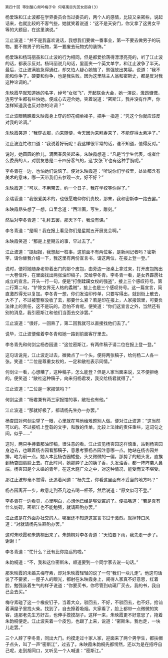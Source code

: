     第四十回 等到酸心频吟梅子令 何堪寓目先苦女郎身(3) 

   杨爱珠和江止波都在学界委员会当过委员的，两个人的感情，比较又亲密些，说起话来，也就比较的不客气些，她就笑着说道：“这不是天安门，你又拿了这男女平等的大题目，在这里演说。”

   江止波道：“并不是我喜欢说话，我想我们要做一番事业，第一不要去做男子的玩物。要不做男子的玩物，第一要废去玩物式的装饰。”

   杨爱珠和杨玛丽虽和江止波的行为相同，但是都爱拾落得漂漂亮亮的，听了江止波的话，都表示反对。杨玛丽说几句话，里面夹一个英文单字，和江止波争了半天。最后，江止波满脸急得通红，却又怕人疑心她恼了，勉强放出笑容。说道：“我不能和你争了。硬要和你争，也是我失败。因为这里除主人翁和密斯史，都是反对我这种论调的。”

   朱映霞早就知道她的名字，绰号“女张飞”，开起联合大会，她一演说，激昂慷慨，连男学生都有些怕她。便成心去迎合她，笑着说道：“密斯江，我并没有作声，你怎样知道我也反对你的论调？”

   江止波眼睛瞧着朱映霞身上穿的印花绸单褂子，把手一指道：“凭这个你就应该反对我的论调。”

   朱映霞笑道：“我穿衣服，向来随便，今天因为来拜寿来了，不能穿得太素净了。”

   江止波连忙改口道：“我说着好玩呢！我这样很平常的话，谁不知道，值得反对。”

   说时，她圆圆的脸儿，满面春风笑起来。朱映霞想道：“凡是当学生代表，或者什么委员的人，对朋友总是二十四分客气的，这‘女张飞’也有这种手腕呢。”

   李冬青在一边，也怕她们说恼了。便对朱映霞道：“听说你们学校里，处处都含有美术的意味，哪一天带我们去参观一次，好不好？”

   朱映霞道：“可以，不用带去，约一个日子，我在学校等你得了。”

   余瑞香道：“我很爱美术的，也很愿瞻仰你们贵校，那末，我和密斯李一路去罢。”

   朱映霞昂头想了一想，口里念道：“西洋画，写生，雕刻。”

   然后对李冬青道：“礼拜五罢，那天下午，我没有课。”

   李冬青道：“是啊！我在报上看见你们是星期五开展览会啊。”

   朱映霞笑道：“那是上星期五的事，早过去了。”

   江止波道：“提起报，我想起一桩事，这前面不有两位客，是新闻记者吗？密斯李，请你替我介绍一下，我这里有两份宣言书，请这两位，在报上登一登。”

   说时，便将她随身老带着出门的那个皮包，由旁边一张桌上拿过来，打开皮包掏出一大卷信件，在里面找出两张油印稿子，交给李冬青。李冬青一看，是女界霹雳社成立的宣言。开头一行一句，便是“打倒蹂躏女权的强盗”，接上三个感叹符号。第二行第二句，“铲除女界无人格的蟊贼”，接上也是三个感叹符号。这一篇宣言，简直激烈得无以复加。李冬青一想，你们发油印传单，只要写得出，就到街上散去，大不了，不过被警察没收了去，那要什么紧？若是印在报上，人家报馆里，可要负法律上的责任，这不是玩的。恐怕不肯呢。便笑道：“你们这宣言之外，当然还有别的消息，我引密斯江和他们当面去交涉罢。”

   江止波道：“很好，一回熟了，第二回我就可以直接找他们去了。”

   说毕，江止波便催着李冬青和她一路到前面客厅里去。

   李冬青先和何剑尘杨杏园道：“这位密斯江，有两件稿子请二位在报上登一登。”

   这句话说完，江止波走过去，微微点了一个头，便将两张稿子，给何杨二人各一张。笑道：“二位是尊重女权的，一定和敝社表示同情。”

   何剑尘一看，心想糟了，这种稿子，怎么能登？但是人家当面来说，又不便拒绝的。便笑道：“敝社这种稿子，向来归杨君发，我交给杨君就得了。”

   江止波道：“二位是一家报馆吗？”

   何剑尘道：“杨君兼有两三家报馆的事，敝社也有他。”

   江止波道：“那就好极了，都请杨先生办一办罢。”

   杨杏园对何剑尘望了一眼，心里就在骂他给难题别人做。便对江止波道：“这当然可以的。不过报纸上登载的文字，和散的传单，比较上法律的责任重些，这词句之间，似乎……”

   这时，两只手捧着那油印稿，很注意的看。江止波见杨杏园这样慎重，站到杨杏园身边去，也跟着杨杏园看那稿子，意思考察杨杏园注意哪一点。她站在杨杏园并排，略为前一点。她人本比杨杏园矮些，头又微微的一偏，那剪了的短头发，直挨到杨杏园肩膀上去。在此时间，她那脖子上的胰子香，头发油香，都一阵阵袭人鼻端。杨杏园是个未婚的青年，在这大庭广众之中，对这种情况，能受而又不堪受。

   那江止波却毫不觉得，还追着问道：“杨先生，你看这里面有不妥当的地方吗？”

   杨杏园离开一步，故意走到茶几边去喝一杯茶，然后说道：“原文似可不登。”

   李冬青在一边看见，心里明白，心想他已经是够受窘的了。便插嘴道：“若是真有什么妨碍，密斯江也不能勉强，就请斟酌办罢。”

   江止波是在外面办社交的人，哪里还不知道这宣言书过于激烈。就掉转口风道：“对就请杨先生斟酌办罢。”

   这时朱映霞和朱韵桐出来了。朱韵桐对李冬青道：“天怕要下雨，我先走一步了。谢谢！”

   李冬青道：“忙什么？还有比你路远的啦。”

   朱韵桐道：“不，我和这位密斯朱，顺道要到一个同学家去说一句话。”

   那朱映霞的未婚夫梅守素，却对朱映霞轻轻的说了一句“我们一块儿走”。他这句话说了不要紧，一屋子人的眼光，都射在朱映霞身上，闹得人家真不好意思，红着脸，勉强装着生气的样子说道：“你要买书，你尽管到琉璃厂买去，我的书，我自己会去买。”

   梅守素碰了这一个橡皮钉子，当着大众，驳回去，不好，不驳回去，也不好。拾讪着满屋子里找火柴。找到了，自去擦着吸烟。大家看了，脸上都带一点微微的笑容，连那老先生方好古，也伸手摸摸胡子。这样一来，朱映霞更不好意思了，拖着朱韵桐便走。江止波夹着一个皮包，也跟了上来，说道：“密斯朱，我也走，一块儿走罢。”

   三个人辞了李冬青，同出大门。约摸走过十家人家，迎面来了两个男学生，都扶帽子点头，叫了一声“密斯江”，过去了。朱映霞朱韵桐先都愕然，还以为是在招呼自己呢，走到胡同口，又听见一个人喊道：“密斯江。”

